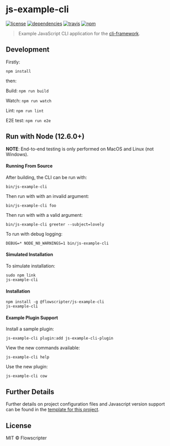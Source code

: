 # js-example-cli
[![license](https://img.shields.io/github/license/flowscripter/js-example-cli.svg)](https://github.com/flowscripter/js-example-cli/blob/master/LICENSE)
[![dependencies](https://img.shields.io/david/flowscripter/js-example-cli.svg)](https://david-dm.org/flowscripter/js-example-cli)
[![travis](https://api.travis-ci.com/flowscripter/js-example-cli.svg)](https://travis-ci.com/flowscripter/js-example-cli)
[![npm](https://img.shields.io/npm/v/@flowscripter/js-example-cli.svg)](https://www.npmjs.com/package/@flowscripter/js-example-cli)

> Example JavaScript CLI application for the [cli-framework](https://github.com/flowscripter/cli-framework).

## Development

Firstly:

```
npm install
```

then:

Build: `npm run build`

Watch: `npm run watch`

Lint: `npm run lint`

E2E test: `npm run e2e`

## Run with Node (12.6.0+)

**NOTE**: End-to-end testing is only performed on MacOS and Linux (not Windows).

#### Running From Source

After building, the CLI can be run with:

    bin/js-example-cli

Then run with with an invalid argument:

    bin/js-example-cli foo

Then run with with a valid argument:

    bin/js-example-cli greeter --subject=lovely

To run with debug logging:

    DEBUG=* NODE_NO_WARNINGS=1 bin/js-example-cli

#### Simulated Installation

To simulate installation:

    sudo npm link
    js-example-cli

#### Installation

    npm install -g @flowscripter/js-example-cli
    js-example-cli

#### Example Plugin Support

Install a sample plugin:

    js-example-cli plugin:add js-example-cli-plugin

View the new commands available:

    js-example-cli help

Use the new plugin:

    js-example-cli cow


## Further Details

Further details on project configuration files and Javascript version support can be found in
the [template for this project](https://github.com/flowscripter/ts-template/blob/master/README.md#overview).

## License

MIT © Flowscripter
